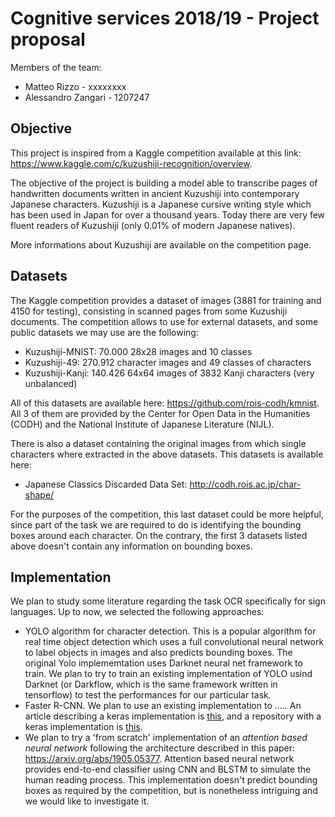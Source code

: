 # Cognitive services 2018/19 - Project proposal

Members of the team:

- Matteo Rizzo - xxxxxxxx
- Alessandro Zangari - 1207247

## Objective

This project is inspired from a Kaggle competition available at this link: https://www.kaggle.com/c/kuzushiji-recognition/overview.

The objective of the project is building a model able to transcribe pages of handwritten documents written in ancient Kuzushiji into contemporary Japanese characters.
Kuzushiji is a Japanese cursive writing style which has been used in Japan for over a thousand years. Today there are very few fluent readers of Kuzushiji (only 0.01% of modern Japanese natives).

More informations about Kuzushiji are available on the competition page.

## Datasets

The Kaggle competition provides a dataset of images (3881 for training and 4150 for testing), consisting in scanned pages from some Kuzushiji documents. The competition allows to use for external datasets, and some public datasets we may use are the following:

- Kuzushiji-MNIST: 70.000 28x28 images and 10 classes
- Kuzushiji-49: 270.912 character images and 49 classes of characters
- Kuzushiji-Kanji: 140.426 64x64 images of 3832 Kanji characters (very unbalanced)

All of this datasets are available here: https://github.com/rois-codh/kmnist. All 3 of them are provided by the Center for Open Data in the Humanities (CODH) and the National Institute of Japanese Literature (NIJL).

There is also a dataset containing the original images from which single characters where extracted in the above datasets. This datasets is available here:

- Japanese Classics Discarded Data Set: http://codh.rois.ac.jp/char-shape/

For the purposes of the competition, this last dataset could be more helpful, since part of the task we are required to do is identifying the bounding boxes around each character. On the contrary, the first 3 datasets listed above doesn't contain any information on bounding boxes.

## Implementation

We plan to study some literature regarding the task OCR specifically for sign languages. Up to now, we selected the following approaches:

- YOLO algorithm for character detection. This is a popular algorithm for real time object detection which uses a full convolutional neural network to label objects in images and also predicts bounding boxes. The original Yolo implememtation uses Darknet neural net framework to train. We plan to try to train an existing implementation of YOLO usind Darknet (or Darkflow, which is the same framework written in tensorflow) to test the performances for our particular task.
- Faster R-CNN. We plan to use an existing implementation to ..... An article describing a keras implementation is [this](https://towardsdatascience.com/faster-r-cnn-object-detection-implemented-by-keras-for-custom-data-from-googles-open-images-125f62b9141a), and a repository with a keras implementation is [this](https://github.com/kbardool/keras-frcnn).
- We plan to try a 'from scratch' implementation of an *attention based neural network* following the architecture described in this paper: https://arxiv.org/abs/1905.05377.
  Attention based neural network provides end-to-end classifier using CNN and BLSTM to simulate the human reading process. This implementation doesn't predict bounding boxes as required by the competition, but is nonetheless intriguing and we would like to investigate it.


